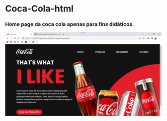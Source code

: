 # Coca-Cola-html

### Home page da coca cola apenas para fins didáticos.

<img src="https://github.com/NataMarques08/Coca-Cola-html/blob/master/printScreen.png" width="700">
